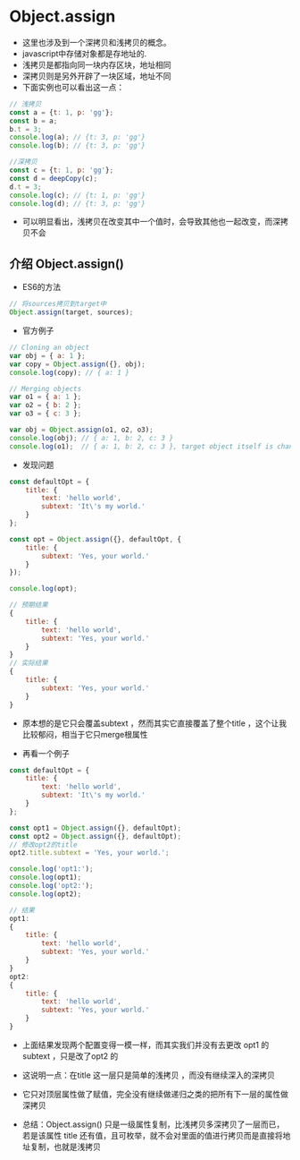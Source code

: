 # Object.assign

- 这里也涉及到一个深拷贝和浅拷贝的概念。
- javascript中存储对象都是存地址的.
- 浅拷贝是都指向同一块内存区块，地址相同
- 深拷贝则是另外开辟了一块区域，地址不同
- 下面实例也可以看出这一点：

```javascript
// 浅拷贝
const a = {t: 1, p: 'gg'};
const b = a;
b.t = 3;
console.log(a); // {t: 3, p: 'gg'}
console.log(b); // {t: 3, p: 'gg'}

//深拷贝
const c = {t: 1, p: 'gg'};
const d = deepCopy(c);
d.t = 3;
console.log(c); // {t: 1, p: 'gg'}
console.log(d); // {t: 3, p: 'gg'}
```
- 可以明显看出，浅拷贝在改变其中一个值时，会导致其他也一起改变，而深拷贝不会

## 介绍 Object.assign()
- ES6的方法
```javascript
// 将sources拷贝到target中
Object.assign(target, sources);
```
- 官方例子
```javascript
// Cloning an object
var obj = { a: 1 };
var copy = Object.assign({}, obj);
console.log(copy); // { a: 1 }
```
```javascript
// Merging objects
var o1 = { a: 1 };
var o2 = { b: 2 };
var o3 = { c: 3 };

var obj = Object.assign(o1, o2, o3);
console.log(obj); // { a: 1, b: 2, c: 3 }
console.log(o1);  // { a: 1, b: 2, c: 3 }, target object itself is changed.
```
- 发现问题
```javascript
const defaultOpt = {
    title: {
        text: 'hello world',
        subtext: 'It\'s my world.'
    }
};

const opt = Object.assign({}, defaultOpt, {
    title: {
        subtext: 'Yes, your world.'
    }
});

console.log(opt);

// 预期结果
{
    title: {
        text: 'hello world',
        subtext: 'Yes, your world.'
    }
}
// 实际结果
{
    title: {
        subtext: 'Yes, your world.'
    }
}
```
- 原本想的是它只会覆盖subtext ，然而其实它直接覆盖了整个title ，这个让我比较郁闷，相当于它只merge根属性

- 再看一个例子
```javascript
const defaultOpt = {
    title: {
        text: 'hello world',
        subtext: 'It\'s my world.'
    } 
};

const opt1 = Object.assign({}, defaultOpt);
const opt2 = Object.assign({}, defaultOpt);
// 修改opt2的title
opt2.title.subtext = 'Yes, your world.';

console.log('opt1:');
console.log(opt1);
console.log('opt2:');
console.log(opt2);

// 结果
opt1:
{
    title: {
        text: 'hello world',
        subtext: 'Yes, your world.'
    }
}
opt2:
{
    title: {
        text: 'hello world',
        subtext: 'Yes, your world.'
    }
}
```
- 上面结果发现两个配置变得一模一样，而其实我们并没有去更改 opt1 的 subtext ，只是改了opt2 的
- 这说明一点：在title 这一层只是简单的浅拷贝 ，而没有继续深入的深拷贝

- 它只对顶层属性做了赋值，完全没有继续做递归之类的把所有下一层的属性做深拷贝
- 总结：Object.assign() 只是一级属性复制，比浅拷贝多深拷贝了一层而已，若是该属性 title 还有值，且可枚举，就不会对里面的值进行拷贝而是直接将地址复制，也就是浅拷贝
